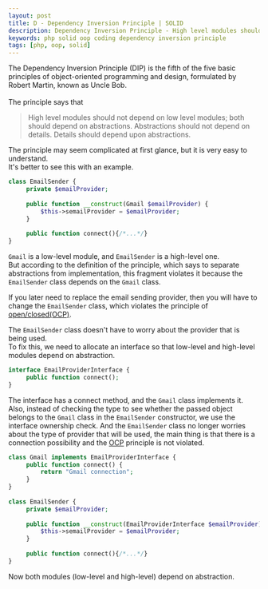 ```yaml
---
layout: post
title: D - Dependency Inversion Principle | SOLID
description: Dependency Inversion Principle - High level modules should not depend on low level modules; both should depend on abstractions. Abstractions should not depend on details. Details should depend upon abstractions.
keywords: php solid oop coding dependency inversion principle
tags: [php, oop, solid]
---
```


The Dependency Inversion Principle (DIP) is the fifth of the five basic principles of object-oriented programming and 
design, formulated by Robert Martin, known as Uncle Bob.
<br><br>
The principle says that
>High level modules should not depend on low level modules; both should depend on abstractions. Abstractions should not depend on details. Details should depend upon abstractions.

The principle may seem complicated at first glance, but it is very easy to understand.
<br>
It's better to see this with an example.
```php
class EmailSender {
     private $emailProvider;
 
     public function __construct(Gmail $emailProvider) {
         $this->semailProvider = $emailProvider;
     }
     
     public function connect(){/*...*/}
}
```
`Gmail` is a low-level module, and `EmailSender` is a high-level one.
<br>
But according to the definition of the principle, which says to separate abstractions from implementation,
this fragment violates it because the `EmailSender` class depends on the `Gmail` class.

If you later need to replace the email sending provider, then you will have to change the `EmailSender` class,
which violates the principle of <a href="{{ site.url }}/blog/solid-open-closed-principle" target="_blank">open/closed(OCP)</a>.

The `EmailSender` class doesn't have to worry about the provider that is being used.
<br>
To fix this, we need to allocate an interface so that low-level and high-level modules depend on abstraction.
```php
interface EmailProviderInterface {
     public function connect();
}
```
The interface has a connect method, and the `Gmail` class implements it.
Also, instead of checking the type to see whether the passed object belongs to the `Gmail` class in the `EmailSender` constructor,
we use the interface ownership check. And the `EmailSender` class no longer worries about the type of provider that will be used,
the main thing is that there is a connection possibility and the <a href="{{ site.url }}/blog/solid-open-closed-principle" target="_blank">OCP</a> principle is not violated.
```php
class Gmail implements EmailProviderInterface {
     public function connect() {
         return "Gmail connection";
     }
}
 
class EmailSender {
     private $emailProvider;
 
     public function __construct(EmailProviderInterface $emailProvider) {
         $this->semailProvider = $emailProvider;
     }
     
     public function connect(){/*...*/}
}
```
Now both modules (low-level and high-level) depend on abstraction.